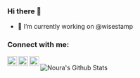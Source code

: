 ### Hi there 👋

- 🔭 I’m currently working on @wisestamp

### Connect with me:

[<img align="left" alt="nouraellm | LinkedIn" width="22px" src="https://cdn.jsdelivr.net/npm/simple-icons@v3/icons/linkedin.svg" />][linkedin]
[<img align="left" alt="nouraellm | Instagram" width="22px" src="https://cdn.jsdelivr.net/npm/simple-icons@v3/icons/instagram.svg" />][instagram]
[<img align="left" alt="nouraellm | Twitter" width="22px" src="https://cdn.jsdelivr.net/npm/simple-icons@v3/icons/twitter.svg" />][twitter]

<br />

<img align="left" alt="Noura's Github Stats" src="https://github-readme-stats.vercel.app/api?username=andriisem&show_icons=true&hide_border=true" />

[website]: https://www.andriisem.com/
[twitter]: https://twitter.com/_andriisem
[instagram]: https://instagram.com/andriisem
[linkedin]: https://linkedin.com/in/andriisem

<!--
**andriisem/andriisem** is a ✨ _special_ ✨ repository because its `README.md` (this file) appears on your GitHub profile.

Here are some ideas to get you started:

- 🔭 I’m currently working on ...
- 🌱 I’m currently learning ...
- 👯 I’m looking to collaborate on ...
- 🤔 I’m looking for help with ...
- 💬 Ask me about ...
- 📫 How to reach me: ...
- 😄 Pronouns: ...
- ⚡ Fun fact: ...
-->
